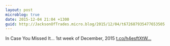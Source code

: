 ```yaml
---
layout: post
microblog: true
date: 2015-12-04 21:04 +1300
guid: http://JacksonOfTrades.micro.blog/2015/12/04/t672687935477653505.html
---
```

In Case You Missed It...  1st week of December, 2015 [t.co/h4esftXtW...](https://t.co/h4esftXtWn)
